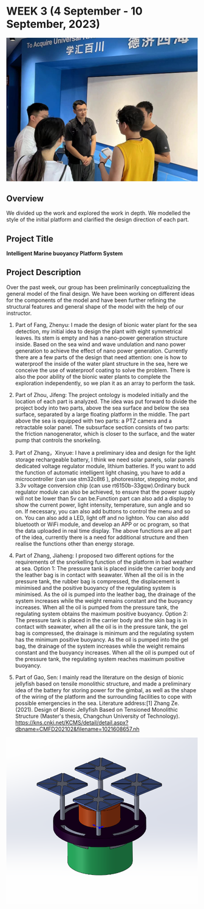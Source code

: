 # WEEK 3 (4 September - 10 September, 2023)
![Picture](https://github.com/SCi-winner/SCI.github.io/blob/main/img/Team%20discussion.jpg?raw=true)
## Overview
  We divided up the work and explored the work in depth. We modelled the style of the initial platform and clarified the design direction of each part.

## Project Title
**Intelligent Marine buoyancy Platform System**

## Project Description
Over the past week, our group has been preliminarily conceptualizing the general model of the final design. 
We have been working on different ideas for the components of the model and have been further refining the 
structural features and general shape of the model with the help of our instructor.

1. Part of Fang, Zhenyu: I made the design of bionic water plant for the sea detection, my initial idea to 
design the plant with eight symmetrical leaves. Its stem is empty and has a nano-power generation structure 
inside. Based on the sea wind and wave undulation and nano power generation to achieve the effect of nano power 
generation. Currently there are a few parts of the design that need attention: one is how to waterproof the 
inside of the water plant structure in the sea, here we conceive the use of waterproof coating to solve the 
problem. There is also the poor ability of the bionic water plants to complete the exploration independently, 
so we plan it as an array to perform the task.


2. Part of Zhou, Jifeng: The project ontology is modeled initially and the location of each part is analyzed.
The idea was put forward to divide the project body into two parts, above the sea surface and below the sea 
surface, separated by a large floating platform in the middle. The part above the sea is equipped with two parts:
a PTZ camera and a retractable solar panel. The subsurface section consists of two parts: the friction nanogenerator,
which is closer to the surface, and the water pump that controls the snorkeling.


3. Part of Zhang，Xinyue: I have a preliminary idea and design for the light storage rechargeable battery, 
I think we need solar panels, solar panels dedicated voltage regulator module, lithium batteries. If you want to 
add the function of automatic intelligent light chasing, you have to add a microcontroller (can use stm32c8t6 ), 
photoresistor, stepping motor, and 3.3v voltage conversion chip (can use rt6150b-33gqw).Ordinary buck regulator
module can also be achieved, to ensure that the power supply will not be lower than 5v can be.Function part can 
also add a display to show the current power, light intensity, temperature, sun angle and so on. If necessary,
you can also add buttons to control the menu and so on. You can also add a LED, light off and no lighton. You can
also add bluetooth or WiFi module, and develop an APP or oc program, so that the data uploaded in real time display.
The above functions are all part of the idea, currently there is a need for additional structure and then realise
the functions other than energy storage.

4. Part of Zhang, Jiaheng: I proposed two different options for the requirements of the snorkelling function of 
the platform in bad weather at sea. Option 1: The pressure tank is placed inside the carrier body and the leather
bag is in contact with seawater. When all the oil is in the pressure tank, the rubber bag is compressed, the
displacement is minimised and the positive buoyancy of the regulating system is minimised. As the oil is pumped
into the leather bag, the drainage of the system increases while the weight remains constant and the buoyancy 
increases. When all the oil is pumped from the pressure tank, the regulating system obtains the maximum positive
buoyancy. Option 2: The pressure tank is placed in the carrier body and the skin bag is in contact with seawater,
when all the oil is in the pressure tank, the gel bag is compressed, the drainage is minimum and the regulating
system has the minimum positive buoyancy. As the oil is pumped into the gel bag, the drainage of the system increases
while the weight remains constant and the buoyancy increases. When all the oil is pumped out of the pressure tank, 
the regulating system reaches maximum positive buoyancy.

5. Part of Gao, Sen: I mainly read the literature on the design of bionic jellyfish based on tensile monolithic
structure, and made a preliminary idea of the battery for storing power for the gimbal, as well as the shape of
the wiring of the platform and the surrounding facilities to cope with possible emergencies in the sea.
Literature address:[1] Zhang Ze. (2021). Design of Bionic Jellyfish Based on Tensioned Monolithic Structure 
(Master's thesis, Changchun University of Technology).
https://kns.cnki.net/KCMS/detail/detail.aspx?dbname=CMFD202102&filename=1021608657.nh

![Picture](https://github.com/SCi-winner/SCI.github.io/blob/main/img/Preliminary%20model%20of%20the%20head.png?raw=true)
